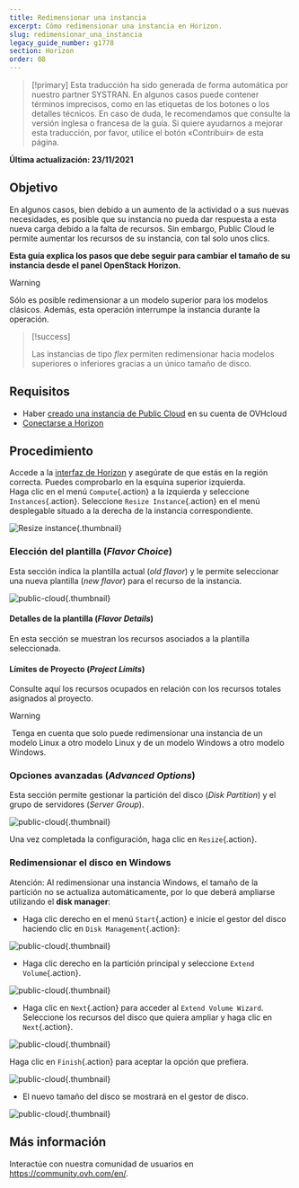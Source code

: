 ```yaml
---
title: Redimensionar una instancia
excerpt: Cómo redimensionar una instancia en Horizon.
slug: redimensionar_una_instancia
legacy_guide_number: g1778
section: Horizon
order: 08
---
```


> [!primary]
> Esta traducción ha sido generada de forma automática por nuestro partner SYSTRAN. En algunos casos puede contener términos imprecisos, como en las etiquetas de los botones o los detalles técnicos. En caso de duda, le recomendamos que consulte la versión inglesa o francesa de la guía. Si quiere ayudarnos a mejorar esta traducción, por favor, utilice el botón «Contribuir» de esta página.
>

**Última actualización: 23/11/2021**

## Objetivo

En algunos casos, bien debido a un aumento de la actividad o a sus nuevas necesidades, es posible que su instancia no pueda dar respuesta a esta nueva carga debido a la falta de recursos. Sin embargo, Public Cloud le permite aumentar los recursos de su instancia, con tal solo unos clics.

**Esta guía explica los pasos que debe seguir para cambiar el tamaño de su instancia desde el panel OpenStack Horizon.**

> [!warning]
>
> Sólo es posible redimensionar a un modelo superior para los modelos clásicos.
> Además, esta operación interrumpe la instancia durante la operación.
> 

> [!success]
>
> Las instancias de tipo *flex* permiten redimensionar hacia modelos superiores o inferiores gracias a un único tamaño de disco.
> 

## Requisitos

- Haber [creado una instancia de Public Cloud](https://docs.ovh.com/us/es/public-cloud/public-cloud-primeros-pasos/#3-crear-una-instancia) en su cuenta de OVHcloud
- [Conectarse a Horizon](../crear_un_acceso_a_horizon/)

## Procedimiento

Accede a la [interfaz de Horizon](https://horizon.cloud.ovh.net/auth/login/) y asegúrate de que estás en la región correcta. Puedes comprobarlo en la esquina superior izquierda.</br>
Haga clic en el menú `Compute`{.action} a la izquierda y seleccione `Instances`{.action}. Seleccione `Resize Instance`{.action} en el menú desplegable situado a la derecha de la instancia correspondiente.

![Resize instance](images/resizeinstance2021.png){.thumbnail}

### Elección del plantilla (*Flavor Choice*)

Esta sección indica la plantilla actual (*old flavor*) y le permite seleccionar una nueva plantilla (*new flavor*) para el recurso de la instancia.

![public-cloud](images/flavorchoice.png){.thumbnail}

#### Detalles de la plantilla (*Flavor Details*)

En esta sección se muestran los recursos asociados a la plantilla seleccionada. 

#### Límites de Proyecto (*Project Limits*)

Consulte aquí los recursos ocupados en relación con los recursos totales asignados al proyecto.

> [!warning]
> Tenga en cuenta que solo puede redimensionar una instancia de un modelo Linux a otro modelo Linux y de un modelo Windows a otro modelo Windows.
>

### Opciones avanzadas (*Advanced Options*)

Esta sección permite gestionar la partición del disco (*Disk Partition*) y el grupo de servidores (*Server Group*).

![public-cloud](images/resize_advanced.png){.thumbnail}

Una vez completada la configuración, haga clic en `Resize`{.action}.

### Redimensionar el disco en Windows

Atención: Al redimensionar una instancia Windows, el tamaño de la partición no se actualiza automáticamente, por lo que deberá ampliarse utilizando el **disk manager**:

- Haga clic derecho en el menú `Start`{.action} e inicie el gestor del disco haciendo clic en `Disk Management`{.action}:

![public-cloud](images/2980.png){.thumbnail}

- Haga clic derecho en la partición principal y seleccione `Extend Volume`{.action}.

![public-cloud](images/2981a.png){.thumbnail}

- Haga clic en `Next`{.action} para acceder al `Extend Volume Wizard`. Seleccione los recursos del disco que quiera ampliar y haga clic en `Next`{.action}. 

![public-cloud](images/2978a.png){.thumbnail}

Haga clic en `Finish`{.action} para aceptar la opción que prefiera.

![public-cloud](images/wizard2021.png){.thumbnail}

- El nuevo tamaño del disco se mostrará en el gestor de disco.

![public-cloud](images/2979.png){.thumbnail}

## Más información

Interactúe con nuestra comunidad de usuarios en <https://community.ovh.com/en/>.